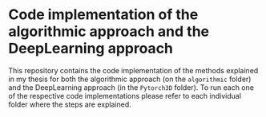 # Code implementation of the algorithmic approach and the DeepLearning approach

This repository contains the code implementation of the methods explained in my thesis for both the algorithmic approach (on the `algorithmic` folder) and the DeepLearning approach (in the `Pytorch3D` folder).
To run each one of the respective code implementations please refer to each individual folder where the steps are explained.
